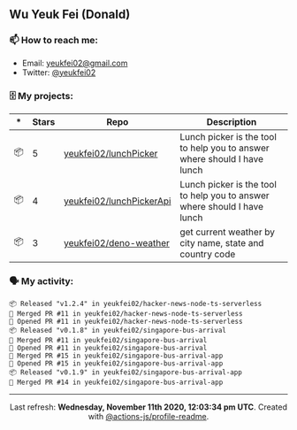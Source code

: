 ## Wu Yeuk Fei (Donald)

### 📫 How to reach me:

- Email: [yeukfei02@gmail.com](yeukfei02@gmail.com)
- Twitter: [@yeukfei02](https://twitter.com/yeukfei02)

### 🗄 My projects:

|*|Stars|Repo|Description|
|---|---|---|---|
| 📦 | 5 | [yeukfei02/lunchPicker](https://github.com/yeukfei02/lunchPicker) | Lunch picker is the tool to help you to answer where should I have lunch |
| 📦 | 4 | [yeukfei02/lunchPickerApi](https://github.com/yeukfei02/lunchPickerApi) | Lunch picker is the tool to help you to answer where should I have lunch |
| 📦 | 3 | [yeukfei02/deno-weather](https://github.com/yeukfei02/deno-weather) | get current weather by city name, state and country code |

### 🗣 My activity:

```
📦 Released "v1.2.4" in yeukfei02/hacker-news-node-ts-serverless
🎉 Merged PR #11 in yeukfei02/hacker-news-node-ts-serverless
💪 Opened PR #11 in yeukfei02/hacker-news-node-ts-serverless
📦 Released "v0.1.8" in yeukfei02/singapore-bus-arrival
🎉 Merged PR #11 in yeukfei02/singapore-bus-arrival
💪 Opened PR #11 in yeukfei02/singapore-bus-arrival
🎉 Merged PR #15 in yeukfei02/singapore-bus-arrival-app
💪 Opened PR #15 in yeukfei02/singapore-bus-arrival-app
📦 Released "v0.1.9" in yeukfei02/singapore-bus-arrival-app
🎉 Merged PR #14 in yeukfei02/singapore-bus-arrival-app
```

<!-- <img src="https://github-readme-stats.vercel.app/api?username=yeukfei02&show_icons=true&count_private=true&theme=radical" />

<img src="https://github-readme-stats.vercel.app/api/top-langs/?username=yeukfei02&theme=radical" /> -->

---

<p align="center">Last refresh: <b>Wednesday, November 11th 2020, 12:03:34 pm UTC</b>. Created with <a href=https://github.com/marketplace/actions/profile-readme>@actions-js/profile-readme</a>.</p>
